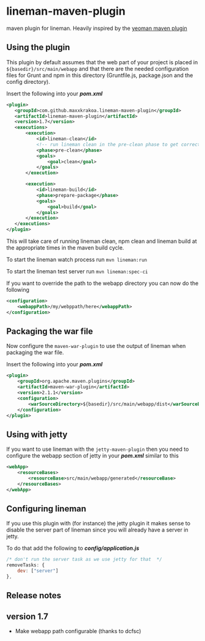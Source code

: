 lineman-maven-plugin
====================

maven plugin for lineman. Heavily inspired by the [yeoman maven plugin](https://github.com/trecloux/yeoman-maven-plugin/)

Using the plugin
----------------

This plugin by default assumes that the web part of your project is placed in ``${basedir}/src/main/webapp``
and that there are the needed configuration files for Grunt and npm in this directory
(Gruntfile.js, package.json and the config directory).

Insert the following into your ***pom.xml***

 ```xml
<plugin>
    <groupId>com.github.maxxkrakoa.lineman-maven-plugin</groupId>
    <artifactId>lineman-maven-plugin</artifactId>
    <version>1.7</version>
    <executions>
        <execution>
            <id>lineman-clean</id>
            <!-- run lineman clean in the pre-clean phase to get correct ordering with maven-clean-plugin -->
            <phase>pre-clean</phase>
            <goals>
                <goal>clean</goal>
            </goals>
        </execution>

        <execution>
            <id>lineman-build</id>
            <phase>prepare-package</phase>
            <goals>
                <goal>build</goal>
            </goals>
        </execution>
    </executions>
</plugin>
```

This will take care of running lineman clean, npm clean and lineman build at the appropriate times in the maven build cycle.

To start the lineman watch process run ``mvn lineman:run``

To start the lineman test server run ``mvn lineman:spec-ci``

If you want to override the path to the webapp directory you can now do the following

```xml
<configuration>
    <webappPath>/my/webppath/here</webappPath>
</configuration>
```

Packaging the war file
----------------------
Now configure the ``maven-war-plugin`` to use the output of lineman when packaging the war file. 

Insert the following into your ***pom.xml***

```xml
<plugin>
    <groupId>org.apache.maven.plugins</groupId>
    <artifactId>maven-war-plugin</artifactId>
    <version>2.1.1</version>
    <configuration>
        <warSourceDirectory>${basedir}/src/main/webapp/dist</warSourceDirectory>
    </configuration>
</plugin>
```

Using with jetty
----------------
If you want to use lineman with the ``jetty-maven-plugin`` then you need to configure the webapp section of jetty in your ***pom.xml*** similar to this

```xml
<webApp>
    <resourceBases>
        <resourceBase>src/main/webapp/generated</resourceBase>
    </resourceBases>
</webApp>
```


Configuring lineman
-------------------

If you use this plugin with (for instance) the jetty plugin it makes sense to disable the server part of lineman since you
will already have a server in jetty.

To do that add the following to ***config/application.js***

```javascript
/* don't run the server task as we use jetty for that  */
removeTasks: {
    dev: ["server"]
},
```

Release notes
-------------

version 1.7
-----------
* Make webapp path configurable (thanks to dcfsc)

